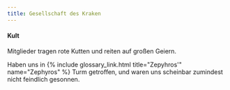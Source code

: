 ```yaml
---
title: Gesellschaft des Kraken
---
```


#### Kult

Mitglieder tragen rote Kutten und reiten auf großen Geiern.

Haben uns in {% include glossary_link.html title="Zepyhros'" name="Zephyros" %} Turm
getroffen, und waren uns scheinbar zumindest nicht feindlich gesonnen.
